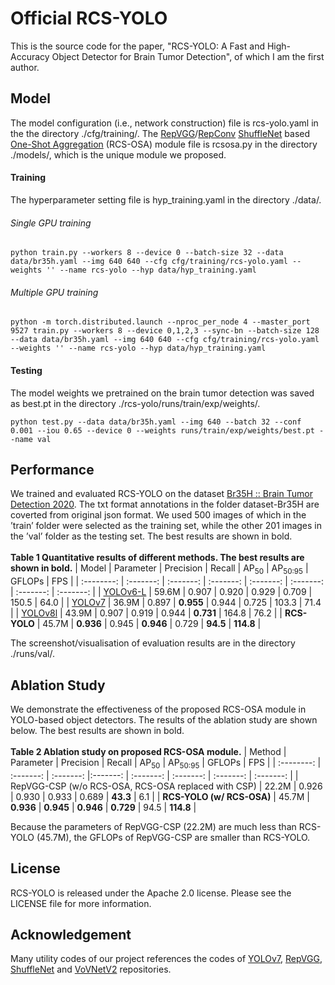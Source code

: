 # Official RCS-YOLO
This is the source code for the paper, "RCS-YOLO: A Fast and High-Accuracy Object Detector for Brain Tumor Detection", of which I am the first author.

## Model
The model configuration (i.e., network construction) file is rcs-yolo.yaml in the the directory ./cfg/training/. The [RepVGG](https://openaccess.thecvf.com/content/CVPR2021/papers/Ding_RepVGG_Making_VGG-Style_ConvNets_Great_Again_CVPR_2021_paper.pdf)/[RepConv](https://arxiv.org/pdf/2207.02696.pdf) [ShuffleNet](https://openaccess.thecvf.com/content_ECCV_2018/papers/Ningning_Light-weight_CNN_Architecture_ECCV_2018_paper.pdf) based [One-Shot Aggregation](https://openaccess.thecvf.com/content_CVPR_2020/papers/Lee_CenterMask_Real-Time_Anchor-Free_Instance_Segmentation_CVPR_2020_paper.pdf) (RCS-OSA) module file is rcsosa.py in the directory ./models/, which is the unique module we proposed.

#### Training

The hyperparameter setting file is hyp_training.yaml in the directory ./data/.

###### Single GPU training
```
python train.py --workers 8 --device 0 --batch-size 32 --data data/br35h.yaml --img 640 640 --cfg cfg/training/rcs-yolo.yaml --weights '' --name rcs-yolo --hyp data/hyp_training.yaml
```

###### Multiple GPU training
```
python -m torch.distributed.launch --nproc_per_node 4 --master_port 9527 train.py --workers 8 --device 0,1,2,3 --sync-bn --batch-size 128 --data data/br35h.yaml --img 640 640 --cfg cfg/training/rcs-yolo.yaml --weights '' --name rcs-yolo --hyp data/hyp_training.yaml
```

#### Testing

The model weights we pretrained on the brain tumor detection was saved as best.pt in the directory ./rcs-yolo/runs/train/exp/weights/.
```
python test.py --data data/br35h.yaml --img 640 --batch 32 --conf 0.001 --iou 0.65 --device 0 --weights runs/train/exp/weights/best.pt --name val
```

## Performance
We trained and evaluated RCS-YOLO on the dataset [Br35H :: Brain Tumor Detection 2020](https://www.kaggle.com/datasets/ahmedhamada0/brain-tumor-detection). The txt format annotations in the folder dataset-Br35H are coverted from original json format. We used 500 images of which in the ’train’ folder were selected as the training set, while the other 201 images in the ’val’ folder as the testing set. The best results are shown in bold.<br />
<br />
**Table 1 Quantitative results of different methods. The best results are shown in bold.** 
| Model | Parameter | Precision | Recall | AP<sub>50</sub> | AP<sub>50:95</sub> | GFLOPs | FPS |
| :--------: | :-------: | :-------: | :-------: | :-------: | :-------: | :-------: | :-------: |
| [YOLOv6-L](https://github.com/meituan/YOLOv6) | 59.6M | 0.907 | 0.920 | 0.929 | 0.709 | 150.5 | 64.0 |
| [YOLOv7](https://github.com/WongKinYiu/yolov7) | 36.9M | 0.897 | **0.955** | 0.944 | 0.725 | 103.3 | 71.4 |
| [YOLOv8l](https://github.com/ultralytics/ultralytics) | 43.9M | 0.907 | 0.919 | 0.944 | **0.731** | 164.8 | 76.2 |
| **RCS-YOLO** | 45.7M | **0.936** | 0.945 | **0.946** | 0.729 | **94.5** | **114.8** |

The screenshot/visualisation of evaluation results are in the directory ./runs/val/.

## Ablation Study
We demonstrate the effectiveness of the proposed RCS-OSA module in YOLO-based object detectors. The results of the ablation study are shown below. The best results are shown in bold.<br />
<br />
**Table 2 Ablation study on proposed RCS-OSA module.** 
| Method | Parameter | Precision | Recall | AP<sub>50</sub> | AP<sub>50:95</sub> | GFLOPs | FPS |
| :--------: | :-------: | :-------: |:-------: | :-------: | :-------: | :-------: | :-------: |
| RepVGG-CSP (w/o RCS-OSA, RCS-OSA replaced with CSP) | 22.2M | 0.926 | 0.930 | 0.933 | 0.689 | **43.3** | 6.1 |
| **RCS-YOLO (w/ RCS-OSA)** | 45.7M | **0.936** | **0.945** | **0.946** | **0.729** | 94.5 | **114.8** |

Because the parameters of RepVGG-CSP (22.2M) are much less than RCS-YOLO (45.7M), the GFLOPs of RepVGG-CSP are smaller than RCS-YOLO.

## License
RCS-YOLO is released under the Apache 2.0 license. Please see the LICENSE file for more information.

## Acknowledgement
Many utility codes of our project references the codes of [YOLOv7](https://github.com/WongKinYiu/yolov7), [RepVGG](https://github.com/DingXiaoH/RepVGG), [ShuffleNet](https://github.com/megvii-model/ShuffleNet-Series) and [VoVNetV2](https://github.com/youngwanLEE/vovnet-detectron2) repositories.
